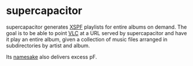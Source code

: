 # supercapacitor

supercapacitor generates [XSPF](http://www.xspf.org/) playlists for entire albums on demand.  The goal is to be able to point [VLC](https://www.videolan.org/) at a URL served by supercapacitor and have it play an entire album, given a collection of music files arranged in subdirectories by artist and album.

Its [namesake](https://en.wikipedia.org/wiki/Supercapacitor) also delivers excess pF.
